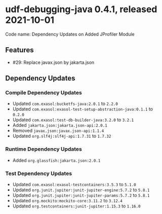 # udf-debugging-java 0.4.1, released 2021-10-01

Code name: Dependency Updates on Added JProfiler Module

## Features

* #29: Replace javax.json by jakarta.json

## Dependency Updates

### Compile Dependency Updates

* Updated `com.exasol:bucketfs-java:2.0.1` to `2.2.0`
* Updated `com.exasol:exasol-test-setup-abstraction-java:0.1.1` to `0.2.0`
* Updated `com.exasol:test-db-builder-java:3.2.0` to `3.2.1`
* Added `jakarta.json:jakarta.json-api:2.0.1`
* Removed `javax.json:javax.json-api:1.1.4`
* Updated `org.slf4j:slf4j-api:1.7.31` to `1.7.32`

### Runtime Dependency Updates

* Added `org.glassfish:jakarta.json:2.0.1`

### Test Dependency Updates

* Updated `com.exasol:exasol-testcontainers:3.5.3` to `5.1.0`
* Updated `org.junit.jupiter:junit-jupiter-engine:5.7.2` to `5.8.1`
* Updated `org.junit.jupiter:junit-jupiter-params:5.7.2` to `5.8.1`
* Updated `org.mockito:mockito-core:3.11.2` to `3.12.4`
* Updated `org.testcontainers:junit-jupiter:1.15.3` to `1.16.0`

